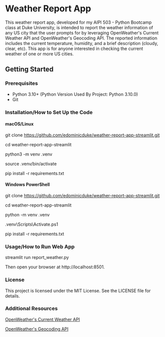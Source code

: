 # Weather Report App

This weather report app, developed for my AIPI 503 - Python Bootcamp class at Duke University, is intended
to report the weather information of any US city that the user prompts for by leveraging OpenWeather's Current Weather API and OpenWeather's Geocoding API. The reported information includes the current temperature, humidity, and a brief description (cloudy, clear, etc). This app is for anyone interested in checking the current weather of one or more US cities.

## Getting Started

### Prerequisites
- Python 3.10+ (Python Version Used By Project: Python 3.10.0)
- Git

### Installation/How to Set Up the Code
#### macOS/Linux
git clone https://github.com/edominicduke/weather-report-app-streamlit.git

cd weather-report-app-streamlit

python3 -m venv .venv

source .venv/bin/activate

pip install -r requirements.txt

#### Windows PowerShell
git clone https://github.com/edominicduke/weather-report-app-streamlit.git

cd weather-report-app-streamlit

python -m venv .venv

.venv\Scripts\Activate.ps1

pip install -r requirements.txt

### Usage/How to Run Web App
streamlit run report_weather.py

Then open your browser at http://localhost:8501.

### License
This project is licensed under the MIT License. See the LICENSE file for details.

### Additional Resources
[OpenWeather's Current Weather API](https://openweathermap.org/current)

[OpenWeather's Geocoding API](https://openweathermap.org/current#geocoding)